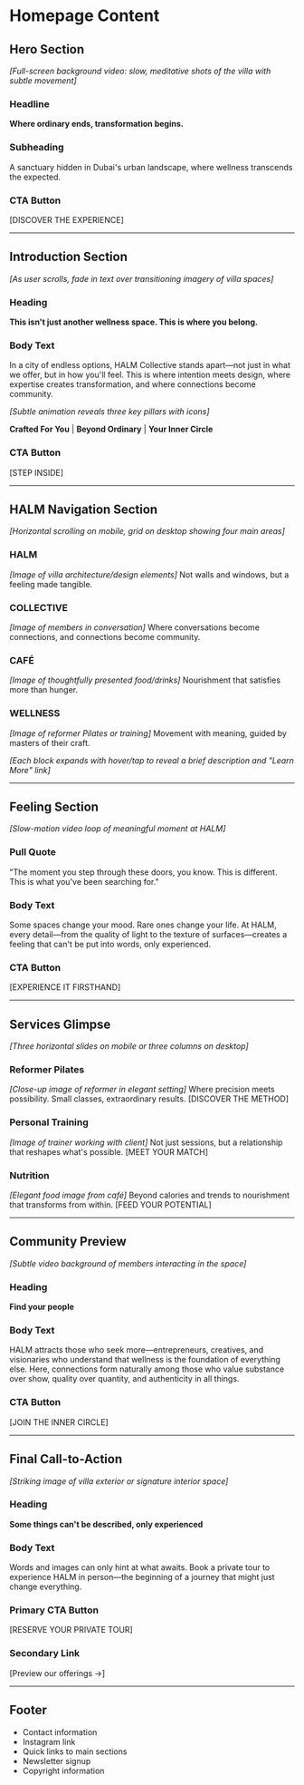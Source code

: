 # Homepage Content

## Hero Section
*[Full-screen background video: slow, meditative shots of the villa with subtle movement]*

### Headline
**Where ordinary ends, transformation begins.**

### Subheading
A sanctuary hidden in Dubai's urban landscape, where wellness transcends the expected.

### CTA Button
[DISCOVER THE EXPERIENCE]

---

## Introduction Section
*[As user scrolls, fade in text over transitioning imagery of villa spaces]*

### Heading
**This isn't just another wellness space. This is where you belong.**

### Body Text
In a city of endless options, HALM Collective stands apart—not just in what we offer, but in how you'll feel. This is where intention meets design, where expertise creates transformation, and where connections become community.

*[Subtle animation reveals three key pillars with icons]*

**Crafted For You** | **Beyond Ordinary** | **Your Inner Circle**

### CTA Button
[STEP INSIDE]

---

## HALM Navigation Section
*[Horizontal scrolling on mobile, grid on desktop showing four main areas]*

### HALM
*[Image of villa architecture/design elements]*
Not walls and windows, but a feeling made tangible.

### COLLECTIVE
*[Image of members in conversation]*
Where conversations become connections, and connections become community.

### CAFÉ
*[Image of thoughtfully presented food/drinks]*
Nourishment that satisfies more than hunger.

### WELLNESS
*[Image of reformer Pilates or training]*
Movement with meaning, guided by masters of their craft.

*[Each block expands with hover/tap to reveal a brief description and "Learn More" link]*

---

## Feeling Section
*[Slow-motion video loop of meaningful moment at HALM]*

### Pull Quote
"The moment you step through these doors, you know. This is different. This is what you've been searching for."

### Body Text
Some spaces change your mood. Rare ones change your life. At HALM, every detail—from the quality of light to the texture of surfaces—creates a feeling that can't be put into words, only experienced.

### CTA Button
[EXPERIENCE IT FIRSTHAND]

---

## Services Glimpse
*[Three horizontal slides on mobile or three columns on desktop]*

### Reformer Pilates
*[Close-up image of reformer in elegant setting]*
Where precision meets possibility. Small classes, extraordinary results.
[DISCOVER THE METHOD]

### Personal Training
*[Image of trainer working with client]*
Not just sessions, but a relationship that reshapes what's possible.
[MEET YOUR MATCH]

### Nutrition
*[Elegant food image from café]*
Beyond calories and trends to nourishment that transforms from within.
[FEED YOUR POTENTIAL]

---

## Community Preview
*[Subtle video background of members interacting in the space]*

### Heading
**Find your people**

### Body Text
HALM attracts those who seek more—entrepreneurs, creatives, and visionaries who understand that wellness is the foundation of everything else. Here, connections form naturally among those who value substance over show, quality over quantity, and authenticity in all things.

### CTA Button
[JOIN THE INNER CIRCLE]

---

## Final Call-to-Action
*[Striking image of villa exterior or signature interior space]*

### Heading
**Some things can't be described, only experienced**

### Body Text
Words and images can only hint at what awaits. Book a private tour to experience HALM in person—the beginning of a journey that might just change everything.

### Primary CTA Button
[RESERVE YOUR PRIVATE TOUR]

### Secondary Link
[Preview our offerings →]

---

## Footer
- Contact information
- Instagram link
- Quick links to main sections
- Newsletter signup
- Copyright information
